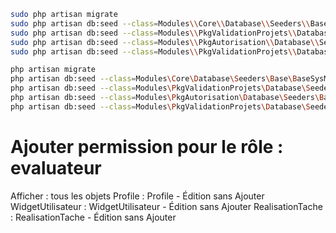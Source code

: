 ````bash
sudo php artisan migrate
sudo php artisan db:seed --class=Modules\\Core\\Database\\Seeders\\Base\\BaseSysModuleSeeder
sudo php artisan db:seed --class=Modules\\PkgValidationProjets\\Database\\Seeders\\EvaluateurSeeder
sudo php artisan db:seed --class=Modules\\PkgAutorisation\\Database\\Seeders\\Base\\BaseRoleSeeder
sudo php artisan db:seed --class=Modules\\PkgValidationProjets\\Database\\Seeders\\EvaluateurSeeder
````
 
````bash
php artisan migrate
php artisan db:seed --class=Modules\Core\Database\Seeders\Base\BaseSysModuleSeeder
php artisan db:seed --class=Modules\PkgValidationProjets\Database\Seeders\EvaluateurSeeder
php artisan db:seed --class=Modules\PkgAutorisation\Database\Seeders\Base\BaseRoleSeeder
php artisan db:seed --class=Modules\PkgValidationProjets\Database\Seeders\EvaluateurSeeder

````

# Ajouter permission pour le rôle : evaluateur

Afficher : tous les objets
Profile : Profile - Édition sans Ajouter
WidgetUtilisateur : WidgetUtilisateur - Édition sans Ajouter 
RealisationTache : RealisationTache - Édition sans Ajouter 

